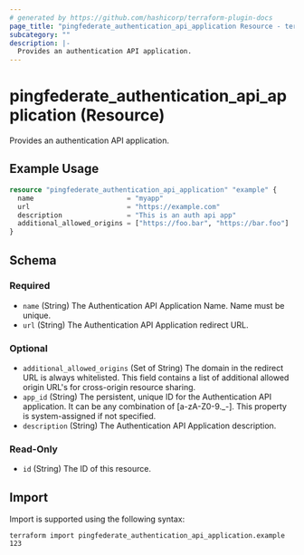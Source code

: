 ```yaml
---
# generated by https://github.com/hashicorp/terraform-plugin-docs
page_title: "pingfederate_authentication_api_application Resource - terraform-provider-pingfederate"
subcategory: ""
description: |-
  Provides an authentication API application.
---
```


# pingfederate_authentication_api_application (Resource)

Provides an authentication API application.

## Example Usage

```terraform
resource "pingfederate_authentication_api_application" "example" {
  name                       = "myapp"
  url                        = "https://example.com"
  description                = "This is an auth api app"
  additional_allowed_origins = ["https://foo.bar", "https://bar.foo"]
}
```

<!-- schema generated by tfplugindocs -->
## Schema

### Required

- `name` (String) The Authentication API Application Name. Name must be unique.
- `url` (String) The Authentication API Application redirect URL.

### Optional

- `additional_allowed_origins` (Set of String) The domain in the redirect URL is always whitelisted. This field contains a list of additional allowed origin URL's for cross-origin resource sharing.
- `app_id` (String) The persistent, unique ID for the Authentication API application. It can be any combination of [a-zA-Z0-9._-]. This property is system-assigned if not specified.
- `description` (String) The Authentication API Application description.

### Read-Only

- `id` (String) The ID of this resource.

## Import

Import is supported using the following syntax:

```shell
terraform import pingfederate_authentication_api_application.example 123
```
